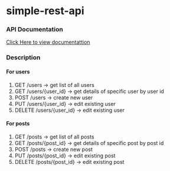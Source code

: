 # simple-rest-api

### API Documentation

[Click Here to view documentattion](https://documenter.getpostman.com/view/23558268/2sA2xcZu3Z)

### Description

#### For users

1. GET /users -> get list of all users
2. GET /users/{user_id} -> get details of specific user by user id
3. POST /users -> create new user
4. PUT /users/{user_id} -> edit existing user
5. DELETE /users/{user_id} -> edit existing user

#### For posts

1. GET /posts -> get list of all posts
2. GET /posts/{post_id} -> get details of specific post by post id
3. POST /posts -> create new post
4. PUT /posts/{post_id} -> edit existing post
5. DELETE /posts/{post_id} -> edit existing post
